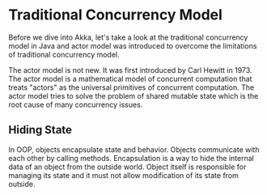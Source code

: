 # Traditional Concurrency Model

Before we dive into Akka, let's take a look at the traditional concurrency model in Java and actor model was introduced to overcome the limitations of traditional concurrency model.

The actor model is not new. It was first introduced by Carl Hewitt in 1973. The actor model is a mathematical model of concurrent computation that treats "actors" as the universal primitives of concurrent computation. The actor model tries to solve the problem of shared mutable state which is the root cause of many concurrency issues.

## Hiding State

In OOP, objects encapsulate state and behavior. Objects communicate with each other by calling methods. Encapsulation is a way to hide the internal data of an object from the outside world. Object itself is responsible for managing its state and it must not allow modification of its state from outside. 